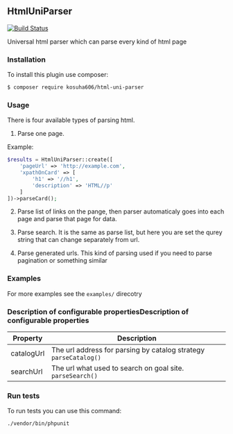 HtmlUniParser
--

[![Build Status](https://travis-ci.org/kosuha606/html-uni-parser.svg?branch=master)](https://travis-ci.org/kosuha606/html-uni-parser)

Universal html parser which can parse every kind of html page

### Installation

To install this plugin use composer:

```bash
$ composer require kosuha606/html-uni-parser
```

### Usage

There is four available types of parsing html.

1. Parse one page.

Example:
```php
$results = HtmlUniParser::create([
    'pageUrl' => 'http://example.com',
    'xpathOnCard' => [
        'h1' => '//h1',
        'description' => 'HTML//p'
    ]
])->parseCard();
```

2. Parse list of links on the pange, then parser automaticaly goes into each page and 
parse that page for data.

3. Parse search. It is the same as parse list, but here you are 
set the qurey string that can change separately from url.

4. Parse generated urls. This kind of parsing used if you need
to parse pagination or something similar

### Examples
For more examples see the `examples/` direcotry

### Description of configurable propertiesDescription of configurable properties
| Property | Description   |
| ------------ | ------------ |
| catalogUrl  | The url address for parsing by catalog strategy `parseCatalog()`  |
| searchUrl | The url what used to search on goal site. `parseSearch()`   |

### Run tests

To run tests you can use this command:
```bash
./vendor/bin/phpunit
```
